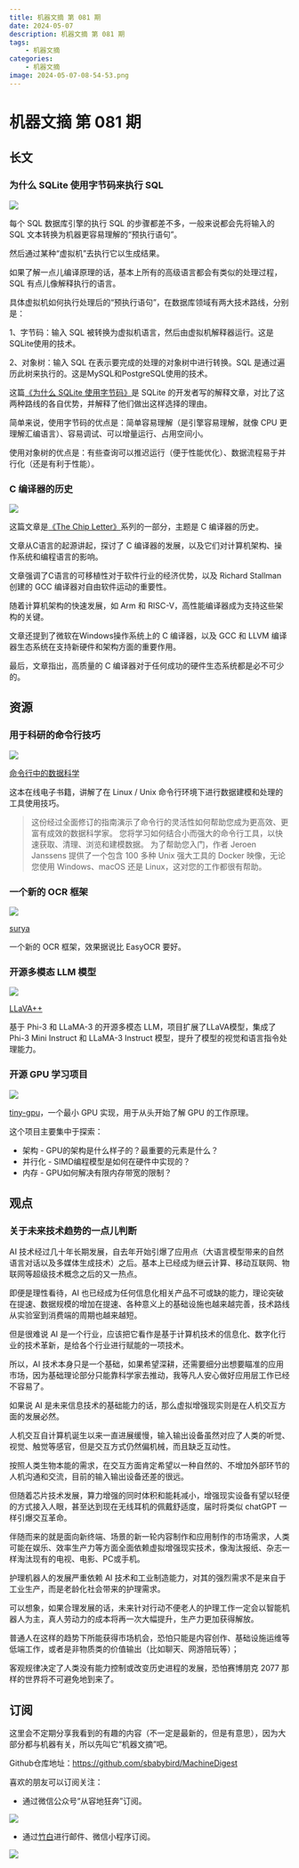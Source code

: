```yaml
---
title: 机器文摘 第 081 期
date: 2024-05-07
description: 机器文摘 第 081 期
tags: 
    - 机器文摘
categories: 
    - 机器文摘
image: 2024-05-07-08-54-53.png
---
```

# 机器文摘 第 081 期

## 长文
### 为什么 SQLite 使用字节码来执行 SQL
![](2024-05-07-08-54-03.png)

每个 SQL 数据库引擎的执行 SQL 的步骤都差不多，一般来说都会先将输入的 SQL 文本转换为机器更容易理解的“预执行语句”。

然后通过某种“虚拟机”去执行它以生成结果。

如果了解一点儿编译原理的话，基本上所有的高级语言都会有类似的处理过程，SQL 有点儿像解释执行的语言。

具体虚拟机如何执行处理后的“预执行语句”，在数据库领域有两大技术路线，分别是：

1、字节码：输入 SQL 被转换为虚拟机语言，然后由虚拟机解释器运行。这是SQLite使用的技术。

2、对象树：输入 SQL 在表示要完成的处理的对象树中进行转换。SQL 是通过遍历此树来执行的。这是MySQL和PostgreSQL使用的技术。

这篇[《为什么 SQLite 使用字节码》](https://sqlite.org/draft/whybytecode.html)是 SQLite 的开发者写的解释文章，对比了这两种路线的各自优势，并解释了他们做出这样选择的理由。

简单来说，使用字节码的优点是：简单容易理解（是引擎容易理解，就像 CPU 更理解汇编语言）、容易调试、可以增量运行、占用空间小。

使用对象树的优点是：有些查询可以推迟运行（便于性能优化）、数据流程易于并行化（还是有利于性能）。

### C 编译器的历史
![](2024-05-07-08-54-53.png)

这篇文章是[《The Chip Letter》](https://thechipletter.substack.com/p/a-history-of-c-compilers-part-1-performance)系列的一部分，主题是 C 编译器的历史。

文章从C语言的起源讲起，探讨了 C 编译器的发展，以及它们对计算机架构、操作系统和编程语言的影响。

文章强调了C语言的可移植性对于软件行业的经济优势，以及 Richard Stallman 创建的 GCC 编译器对自由软件运动的重要性。

随着计算机架构的快速发展，如 Arm 和 RISC-V，高性能编译器成为支持这些架构的关键。

文章还提到了微软在Windows操作系统上的 C 编译器，以及 GCC 和 LLVM 编译器生态系统在支持新硬件和架构方面的重要作用。

最后，文章指出，高质量的 C 编译器对于任何成功的硬件生态系统都是必不可少的。

## 资源
### 用于科研的命令行技巧
![](2024-05-07-08-55-08.png)

[命令行中的数据科学](https://jeroenjanssens.com/dsatcl/)

这本在线电子书籍，讲解了在 Linux / Unix 命令行环境下进行数据建模和处理的工具使用技巧。

> 这份经过全面修订的指南演示了命令行的灵活性如何帮助您成为更高效、更富有成效的数据科学家。
> 您将学习如何结合小而强大的命令行工具，以快速获取、清理、浏览和建模数据。
> 为了帮助您入门，作者 Jeroen Janssens 提供了一个包含 100 多种 Unix 强大工具的 Docker 映像，无论您使用 Windows、macOS 还是 Linux，这对您的工作都很有帮助。

### 一个新的 OCR 框架
![](2024-05-07-08-55-17.png)

[surya](https://github.com/VikParuchuri/surya)

一个新的 OCR 框架，效果据说比 EasyOCR 要好。

### 开源多模态 LLM 模型
![](2024-05-07-08-55-28.png)

[LLaVA++](https://github.com/mbzuai-oryx/LLaVA-pp)

基于 Phi-3 和 LLaMA-3 的开源多模态 LLM，项目扩展了LLaVA模型，集成了 Phi-3 Mini Instruct 和 LLaMA-3 Instruct 模型，提升了模型的视觉和语言指令处理能力。

### 开源 GPU 学习项目
![](2024-05-07-08-55-41.png)

[tiny-gpu](https://github.com/adam-maj/tiny-gpu)，一个最小 GPU 实现，用于从头开始了解 GPU 的工作原理。

这个项目主要集中于探索：
- 架构 - GPU的架构是什么样子的？最重要的元素是什么？
- 并行化 - SIMD编程模型是如何在硬件中实现的？
- 内存 - GPU如何解决有限内存带宽的限制？ ​​​

## 观点
### 关于未来技术趋势的一点儿判断

AI 技术经过几十年长期发展，自去年开始引爆了应用点（大语言模型带来的自然语言对话以及多媒体生成技术）之后。基本上已经成为继云计算、移动互联网、物联网等超级技术概念之后的又一热点。

即便是理性看待，AI 也已经成为任何信息化相关产品不可或缺的能力，理论突破在提速、数据规模的增加在提速、各种意义上的基础设施也越来越完善，技术路线从实验室到消费端的周期也越来越短。

但是很难说 AI 是一个行业，应该把它看作是基于计算机技术的信息化、数字化行业的技术革新，是给各个行业进行赋能的一项技术。

所以，AI 技术本身只是一个基础，如果希望深耕，还需要细分出想要瞄准的应用市场，因为基础理论部分只能靠科学家去推动，我等凡人安心做好应用层工作已经不容易了。

如果说 AI 是未来信息技术的基础能力的话，那么虚拟增强现实则是在人机交互方面的发展必然。

人机交互自计算机诞生以来一直进展缓慢，输入输出设备虽然对应了人类的听觉、视觉、触觉等感官，但是交互方式仍然偏机械，而且缺乏互动性。

按照人类生物本能的需求，在交互方面肯定希望以一种自然的、不增加外部环节的人机沟通和交流，目前的输入输出设备还差的很远。

但随着芯片技术发展，算力增强的同时体积和能耗减小，增强现实设备有望以轻便的方式接入人眼，甚至达到现在无线耳机的佩戴舒适度，届时将类似 chatGPT 一样引爆交互革命。

伴随而来的就是面向新终端、场景的新一轮内容制作和应用制作的市场需求，人类可能在娱乐、效率生产力等方面全面依赖虚拟增强现实技术，像淘汰报纸、杂志一样淘汰现有的电视、电影、PC或手机。

护理机器人的发展严重依赖 AI 技术和工业制造能力，对其的强烈需求不是来自于工业生产，而是老龄化社会带来的护理需求。

可以想象，如果合理发展的话，未来针对行动不便老人的护理工作一定会以智能机器人为主，真人劳动力的成本将再一次大幅提升，生产力更加获得解放。

普通人在这样的趋势下所能获得市场机会，恐怕只能是内容创作、基础设施运维等低端工作，或者是非物质类的价值输出（比如聊天、网游陪玩等）；

客观规律决定了人类没有能力控制或改变历史进程的发展，恐怕赛博朋克 2077 那样的世界将不可避免地到来了。

## 订阅
这里会不定期分享我看到的有趣的内容（不一定是最新的，但是有意思），因为大部分都与机器有关，所以先叫它“机器文摘”吧。

Github仓库地址：https://github.com/sbabybird/MachineDigest

喜欢的朋友可以订阅关注：

- 通过微信公众号“从容地狂奔”订阅。

![](../weixin.jpg)

- 通过[竹白](https://zhubai.love/)进行邮件、微信小程序订阅。

![](../zhubai.jpg)